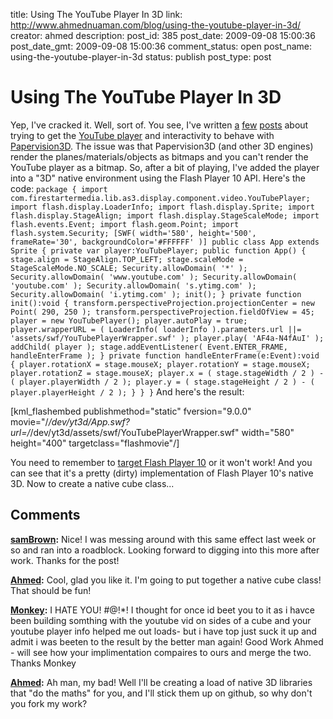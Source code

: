 title: Using The YouTube Player In 3D
link: http://www.ahmednuaman.com/blog/using-the-youtube-player-in-3d/
creator: ahmed
description: 
post_id: 385
post_date: 2009-09-08 15:00:36
post_date_gmt: 2009-09-08 15:00:36
comment_status: open
post_name: using-the-youtube-player-in-3d
status: publish
post_type: post

# Using The YouTube Player In 3D

Yep, I've cracked it. Well, sort of. You see, I've written [a](/blog/2009/08/21/papervision3d-moviematerial-to-hack-or-not-to-hack/) [few](/blog/2009/08/28/papervision3d-and-the-youtube-player-just-hack-it/) [posts](/blog/2009/08/26/messing-with-papervision3d-and-materialplane-interactivity/) about trying to get the [YouTube player](/blog/2009/09/01/new-shiny-and-improved-youtube-wrapper/) and interactivity to behave with [Papervision3D](http://papervision3d.org). The issue was that Papervision3D (and other 3D engines) render the planes/materials/objects as bitmaps and you can't render the YouTube player as a bitmap. So, after a bit of playing, I've added the player into a "3D" native environment using the Flash Player 10 API. Here's the code: ` package { import com.firestartermedia.lib.as3.display.component.video.YouTubePlayer; import flash.display.LoaderInfo; import flash.display.Sprite; import flash.display.StageAlign; import flash.display.StageScaleMode; import flash.events.Event; import flash.geom.Point; import flash.system.Security; [SWF( width='580', height='500', frameRate='30', backgroundColor='#FFFFFF' )] public class App extends Sprite { private var player:YouTubePlayer; public function App() { stage.align = StageAlign.TOP_LEFT; stage.scaleMode = StageScaleMode.NO_SCALE; Security.allowDomain( '*' ); Security.allowDomain( 'www.youtube.com' ); Security.allowDomain( 'youtube.com' ); Security.allowDomain( 's.ytimg.com' ); Security.allowDomain( 'i.ytimg.com' ); init(); } private function init():void { transform.perspectiveProjection.projectionCenter = new Point( 290, 250 ); transform.perspectiveProjection.fieldOfView = 45; player = new YouTubePlayer(); player.autoPlay = true; player.wrapperURL = ( LoaderInfo( loaderInfo ).parameters.url ||= 'assets/swf/YouTubePlayerWrapper.swf' ); player.play( 'AF4a-N4fAuI' ); addChild( player ); stage.addEventListener( Event.ENTER_FRAME, handleEnterFrame ); } private function handleEnterFrame(e:Event):void { player.rotationX = stage.mouseX; player.rotationY = stage.mouseX; player.rotationZ = stage.mouseX; player.x = ( stage.stageWidth / 2 ) - ( player.playerWidth / 2 ); player.y = ( stage.stageHeight / 2 ) - ( player.playerHeight / 2 ); } } } ` And here's the result: 

[kml_flashembed publishmethod="static" fversion="9.0.0" movie="/_/dev/yt3d/App.swf?url=/_/dev/yt3d/assets/swf/YouTubePlayerWrapper.swf" width="580" height="400" targetclass="flashmovie"/]

You need to remember to [target Flash Player 10](http://opensource.adobe.com/wiki/display/flexsdk/Targeting+Flash+Player+10) or it won't work! And you can see that it's a pretty (dirty) implementation of Flash Player 10's native 3D. Now to create a native cube class...

## Comments

**[samBrown](#202 "2009-09-08 16:12:41"):** Nice! I was messing around with this same effect last week or so and ran into a roadblock. Looking forward to digging into this more after work. Thanks for the post!

**[Ahmed](#204 "2009-09-08 16:59:04"):** Cool, glad you like it. I'm going to put together a native cube class! That should be fun!

**[Monkey](#212 "2009-09-09 22:21:44"):** I HATE YOU! #@!*! I thought for once id beet you to it as i havce been building somthing with the youtube vid on sides of a cube and your youtube player info helped me out loads- but i have top just suck it up and admit i was beeten to the result by the better man again! Good Work Ahmed - will see how your implimentation compaires to ours and merge the two. Thanks Monkey

**[Ahmed](#213 "2009-09-10 06:19:04"):** Ah man, my bad! Well I'll be creating a load of native 3D libraries that "do the maths" for you, and I'll stick them up on github, so why don't you fork my work?

